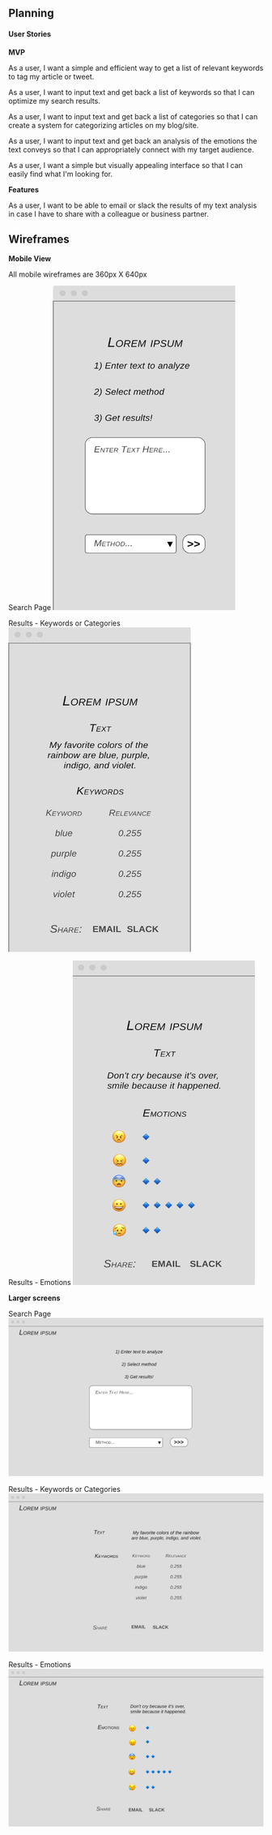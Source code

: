 ## Planning

#### User Stories

**MVP**

As a user,
I want a simple and efficient way to get a list of relevant keywords
to tag my article or tweet.

As a user,
I want to input text and get back a list of keywords
so that I can optimize my search results.

As a user,
I want to input text and get back a list of categories
so that I can create a system for categorizing articles on my blog/site.

As a user,
I want to input text and get back an analysis of the emotions the text conveys
so that I can appropriately connect with my target audience.

As a user,
I want a simple but visually appealing interface
so that I can easily find what I'm looking for.

**Features**

As a user, 
I want to be able to email or slack the results of my text analysis 
in case I have to share with a colleague or business partner.

## Wireframes

**Mobile View**

All mobile wireframes are 360px X 640px

Search Page
<img src="./img/home-mobile.png" alt="Search Mobile" width="360" height="640">

Results - Keywords or Categories
<img src="./img/mobile-keywords.png" alt="Keywords Results Mobile" width="360" height="640">

Results - Emotions
<img src="./img/mobile-emotions.png" alt="Emotions Results Mobile" width="360" height="640">

**Larger screens**

Search Page
![Home Desktop](./img/home.png)

Results - Keywords or Categories
![Home Desktop](./img/keywords.png)

Results - Emotions
![Home Desktop](./img/emotions.png)